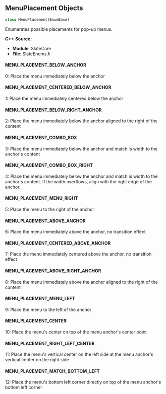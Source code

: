 ## MenuPlacement Objects

```python
class MenuPlacement(EnumBase)
```

Enumerates possible placements for pop-up menus.

**C++ Source:**

- **Module**: SlateCore
- **File**: SlateEnums.h

<a id="unreal.MenuPlacement.MENU_PLACEMENT_BELOW_ANCHOR"></a>

#### MENU_PLACEMENT_BELOW_ANCHOR

0: Place the menu immediately below the anchor

<a id="unreal.MenuPlacement.MENU_PLACEMENT_CENTERED_BELOW_ANCHOR"></a>

#### MENU_PLACEMENT_CENTERED_BELOW_ANCHOR

1: Place the menu immediately centered below the anchor

<a id="unreal.MenuPlacement.MENU_PLACEMENT_BELOW_RIGHT_ANCHOR"></a>

#### MENU_PLACEMENT_BELOW_RIGHT_ANCHOR

2: Place the menu immediately below the anchor aligned to the right of the content

<a id="unreal.MenuPlacement.MENU_PLACEMENT_COMBO_BOX"></a>

#### MENU_PLACEMENT_COMBO_BOX

3: Place the menu immediately below the anchor and match is width to the anchor's content

<a id="unreal.MenuPlacement.MENU_PLACEMENT_COMBO_BOX_RIGHT"></a>

#### MENU_PLACEMENT_COMBO_BOX_RIGHT

4: Place the menu immediately below the anchor and match is width to the anchor's content. If the width overflows, align with the right edge of the anchor.

<a id="unreal.MenuPlacement.MENU_PLACEMENT_MENU_RIGHT"></a>

#### MENU_PLACEMENT_MENU_RIGHT

5: Place the menu to the right of the anchor

<a id="unreal.MenuPlacement.MENU_PLACEMENT_ABOVE_ANCHOR"></a>

#### MENU_PLACEMENT_ABOVE_ANCHOR

6: Place the menu immediately above the anchor, no transition effect

<a id="unreal.MenuPlacement.MENU_PLACEMENT_CENTERED_ABOVE_ANCHOR"></a>

#### MENU_PLACEMENT_CENTERED_ABOVE_ANCHOR

7: Place the menu immediately centered above the anchor, no transition effect

<a id="unreal.MenuPlacement.MENU_PLACEMENT_ABOVE_RIGHT_ANCHOR"></a>

#### MENU_PLACEMENT_ABOVE_RIGHT_ANCHOR

8: Place the menu immediately above the anchor aligned to the right of the content

<a id="unreal.MenuPlacement.MENU_PLACEMENT_MENU_LEFT"></a>

#### MENU_PLACEMENT_MENU_LEFT

9: Place the menu to the left of the anchor

<a id="unreal.MenuPlacement.MENU_PLACEMENT_CENTER"></a>

#### MENU_PLACEMENT_CENTER

10: Place the menu's center on top of the menu anchor's center point

<a id="unreal.MenuPlacement.MENU_PLACEMENT_RIGHT_LEFT_CENTER"></a>

#### MENU_PLACEMENT_RIGHT_LEFT_CENTER

11: Place the menu's vertical center on the left side at the menu anchor's vertical center on the right side

<a id="unreal.MenuPlacement.MENU_PLACEMENT_MATCH_BOTTOM_LEFT"></a>

#### MENU_PLACEMENT_MATCH_BOTTOM_LEFT

12: Place the menu's bottom left corner directly on top of the menu anchor's bottom left corner

<a id="unreal.Orientation"></a>